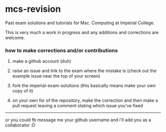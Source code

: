 # mcs-revision

Past exam solutions and tutorials for Msc. Computing at Imperial College.

This is very much a work in progress and any additions and corrections are welcome. 

### how to make corrections and/or contributions

1. make a github account (duh)

2. raise an issue and link to the exam where the mistake is (check out the example issue near the top of your screen)

3. fork the imperial-exam-solutions (this basically means make your own copy of it)

4. on your own for of the repository, make the correction and then make a pull request leaving a comment stating which issue you've fixed

---

or you could fb message me your github username and i'll add you as a collaborator :D
